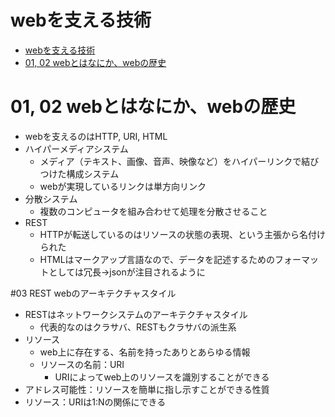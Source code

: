 # webを支える技術

- [webを支える技術](#webを支える技術)
- [01, 02 webとはなにか、webの歴史](#01-02-webとはなにかwebの歴史)

# 01, 02 webとはなにか、webの歴史

- webを支えるのはHTTP, URI, HTML
- ハイパーメディアシステム
  - メディア（テキスト、画像、音声、映像など）をハイパーリンクで結びつけた構成システム
  - webが実現しているリンクは単方向リンク
- 分散システム
  - 複数のコンピュータを組み合わせて処理を分散させること
- REST
  -  HTTPが転送しているのはリソースの状態の表現、という主張から名付けられた
  -  HTMLはマークアップ言語なので、データを記述するためのフォーマットとしては冗長→jsonが注目されるように

#03 REST webのアーキテクチャスタイル
- RESTはネットワークシステムのアーキテクチャスタイル
  - 代表的なのはクラサバ、RESTもクラサバの派生系
- リソース
  - web上に存在する、名前を持ったありとあらゆる情報
  - リソースの名前：URI
    -  URIによってweb上のリソースを識別することができる
 -  アドレス可能性：リソースを簡単に指し示すことができる性質
 -  リソース：URIは1:Nの関係にできる
